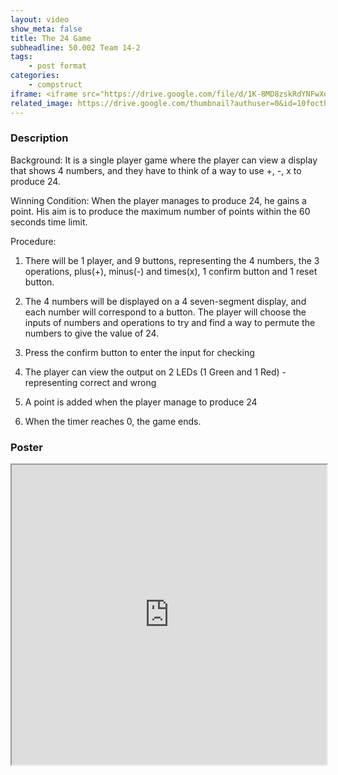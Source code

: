 ```yaml
---
layout: video
show_meta: false
title: The 24 Game
subheadline: 50.002 Team 14-2
tags:
    - post format
categories:
    - compstruct
iframe: <iframe src="https://drive.google.com/file/d/1K-8MD8zskRdYNFwXqdYkOtAuWywSj2tv" width="320" height="240"></iframe>
related_image: https://drive.google.com/thumbnail?authuser=0&id=10focthW3CI8bfazfFXnfsgqjEjCL9EMN&sz=w300-h300-p-k-nu-iv1
---
```



### Description

Background: It is a single player game where the player can view a display that shows 4 numbers, and they have to think of a way to use +, -, x to produce 24.

Winning Condition: When the player manages to produce 24, he gains a point. His aim is to produce the maximum number of points within the 60 seconds time limit.

Procedure:

1. There will be 1 player, and 9 buttons, representing the 4 numbers, the 3 operations, plus(+), minus(-) and times(x), 1 confirm button and 1 reset button.

2. The 4 numbers will be displayed on a 4 seven-segment display, and each number will correspond to a button. The player will choose the inputs of numbers and operations to try and find a way to permute the numbers to give the value of 24.

3. Press the confirm button to enter the input for checking

4. The player can view the output on 2 LEDs (1 Green and 1 Red) - representing correct and wrong

5. A point is added when the player manage to produce 24

6. When the timer reaches 0, the game ends.

### Poster

<iframe src="https://drive.google.com/file/d/10focthW3CI8bfazfFXnfsgqjEjCL9EMN/preview" width="100%" height="480"></iframe>
